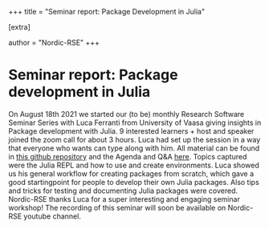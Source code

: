 +++ 
title = "Seminar report: Package Development in Julia"

[extra]

author = "Nordic-RSE" 
+++

# Seminar report: Package development in Julia

On August 18th 2021 we started our (to be) monthly Research Software Seminar Series with Luca Ferranti from University of Vaasa giving insights in Package development with Julia.
9 interested learners + host and speaker joined the zoom call for about 3 hours. Luca had set up the session in a way that everyone who wants can type along with him. All material can be found in [this github repository](https://github.com/lucaferranti/juliaPackageDevelopment/) and the Agenda and Q&A [here](https://hackmd.io/@nordic-rse/package-development-julia).
Topics captured were the Julia REPL and how to use and create environments. Luca showed us his general workflow for creating packages from scratch, which gave a good startingpoint for people to develop their own Julia packages.
Also tips and tricks for testing and documenting Julia packages were covered.
Nordic-RSE thanks Luca for a super interesting and engaging seminar workshop!
The recording of this seminar will soon be available on Nordic-RSE youtube channel.

